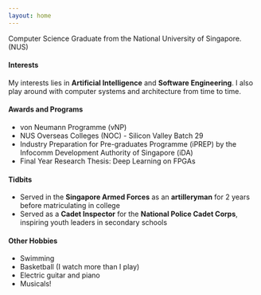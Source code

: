 ```yaml
---
layout: home
---
```


Computer Science Graduate from the National University of Singapore.
(NUS)

#### Interests

My interests lies in **Artificial Intelligence** and **Software Engineering**.
I also play around with computer systems and architecture from time to time.

#### Awards and Programs

- von Neumann Programme (vNP)
- NUS Overseas Colleges (NOC) - Silicon Valley Batch 29
- Industry Preparation for Pre-graduates Programme (iPREP) by the Infocomm
Development Authority of Singapore (iDA)
- Final Year Research Thesis: Deep Learning on FPGAs

#### Tidbits

- Served in the **Singapore Armed Forces** as an **artilleryman** for 2 years
before matriculating in college
- Served as a **Cadet Inspector** for the **National Police Cadet Corps**,
inspiring youth leaders in secondary schools

#### Other Hobbies

- Swimming
- Basketball (I watch more than I play)
- Electric guitar and piano
- Musicals!
